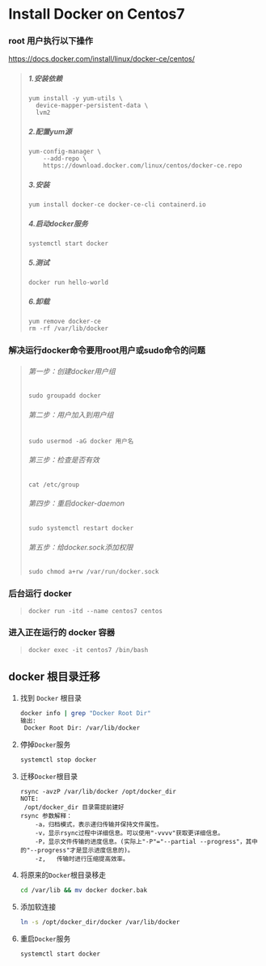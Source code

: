 # Install Docker on Centos7

### root 用户执行以下操作
https://docs.docker.com/install/linux/docker-ce/centos/
> ##### 1.安装依赖
> ```
> yum install -y yum-utils \
>   device-mapper-persistent-data \
>   lvm2
> ```
> ##### 2.配置yum源
> ```
> yum-config-manager \
>     --add-repo \
>     https://download.docker.com/linux/centos/docker-ce.repo
> ```
> ##### 3.安装
> ```
> yum install docker-ce docker-ce-cli containerd.io
> ```
> ##### 4.启动docker服务
> ```
> systemctl start docker
> ```
> ##### 5.测试
> 
> ```
> docker run hello-world
> ```
> ##### 6.卸载
> ```
> yum remove docker-ce
> rm -rf /var/lib/docker
> ```


### 解决运行docker命令要用root用户或sudo命令的问题
> ###### 第一步：创建docker用户组
> ```
> sudo groupadd docker
> ```
> ###### 第二步：用户加入到用户组
> ```
> sudo usermod -aG docker 用户名
> ```
> ###### 第三步：检查是否有效
> ```
> cat /etc/group
> ```
> ###### 第四步：重启docker-daemon
> ```
> sudo systemctl restart docker
> ```
> ###### 第五步：给docker.sock添加权限
> ```
> sudo chmod a+rw /var/run/docker.sock
> ```

### 后台运行 docker  
> ```
> docker run -itd --name centos7 centos
> ```

### 进入正在运行的 docker 容器
> ```
> docker exec -it centos7 /bin/bash
> ```

## docker 根目录迁移

1. 找到 `Docker` 根目录

   ```bash
   docker info | grep "Docker Root Dir"
   输出:
    Docker Root Dir: /var/lib/docker
   ```

2. 停掉`Docker`服务

   ```bash
   systemctl stop docker
   ```

3. 迁移`Docker`根目录

   ```
   rsync -avzP /var/lib/docker /opt/docker_dir
   NOTE:
   	/opt/docker_dir 目录需提前建好
   rsync 参数解释：
       -a，归档模式，表示递归传输并保持文件属性。
       -v，显示rsync过程中详细信息。可以使用"-vvvv"获取更详细信息。
       -P，显示文件传输的进度信息。(实际上"-P"="--partial --progress"，其中的"--progress"才是显示进度信息的)。
       -z,   传输时进行压缩提高效率。
   ```

4. 将原来的`Docker`根目录移走

   ```bash
   cd /var/lib && mv docker docker.bak
   ```

5. 添加软连接

   ```bash
   ln -s /opt/docker_dir/docker /var/lib/docker
   ```

6. 重启`Docker`服务

   ```bash
   systemctl start docker
   ```

